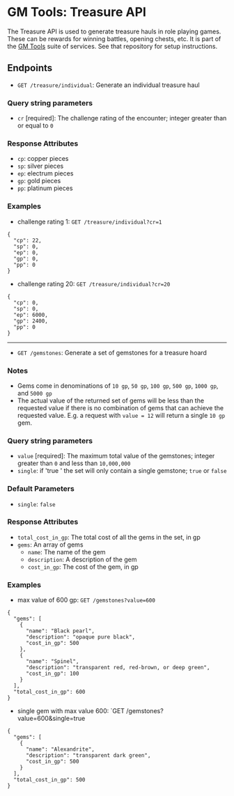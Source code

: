 # GM Tools: Treasure API

The Treasure API is used to generate treasure hauls in role playing games. These can be rewards for winning battles, opening chests, etc. It is part of the [GM Tools](https://github.com/sethpuckett/gm-tools-docker) suite of services. See that repository for setup instructions.

## Endpoints

- `GET /treasure/individual`: Generate an individual treasure haul

### Query string parameters

- `cr` \[required\]: The challenge rating of the encounter; integer greater than or equal to `0`

### Response Attributes

- `cp`: copper pieces
- `sp`: silver pieces
- `ep`: electrum pieces
- `gp`: gold pieces
- `pp`: platinum pieces

### Examples

- challenge rating 1: `GET /treasure/individual?cr=1`
```
{
  "cp": 22,
  "sp": 0,
  "ep": 0,
  "gp": 0,
  "pp": 0
}
```

- challenge rating 20: `GET /treasure/individual?cr=20`
```
{
  "cp": 0,
  "sp": 0,
  "ep": 6000,
  "gp": 2400,
  "pp": 0
}
```
---

- `GET /gemstones`: Generate a set of gemstones for a treasure hoard

### Notes

- Gems come in denominations of `10 gp`, `50 gp`, `100 gp`, `500 gp`, `1000 gp`, and `5000 gp`
- The actual value of the returned set of gems will be less than the requested value if there is no combination of gems that can achieve the requested value. E.g. a request with `value = 12` will return a single `10 gp` gem.

### Query string parameters

- `value` \[required\]: The maximum total value of the gemstones; integer greater than `0` and less than `10,000,000`
- `single`: if 'true ' the set will only contain a single gemstone; `true` or `false`

### Default Parameters

- `single`: `false`

### Response Attributes

- `total_cost_in_gp`: The total cost of all the gems in the set, in gp
- `gems`: An array of gems
  - `name`: The name of the gem
  - `description`: A description of the gem
  - `cost_in_gp`: The cost of the gem, in gp

### Examples

- max value of 600 gp: `GET /gemstones?value=600`
```
{
  "gems": [
    {
      "name": "Black pearl",
      "description": "opaque pure black",
      "cost_in_gp": 500
    },
    {
      "name": "Spinel",
      "description": "transparent red, red-brown, or deep green",
      "cost_in_gp": 100
    }
  ],
  "total_cost_in_gp": 600
}
```

- single gem with max value 600: `GET /gemstones?value=600&single=true
```
{
  "gems": [
    {
      "name": "Alexandrite",
      "description": "transparent dark green",
      "cost_in_gp": 500
    }
  ],
  "total_cost_in_gp": 500
}
```